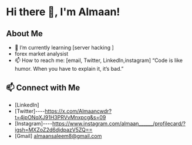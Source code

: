 # Hi there 👋, I'm Almaan!

## About Me
- 🌱 I’m currently learning [server hacking ]
- forex market analysist
- 📫 How to reach me: [email, Twitter, LinkedIn,instagram]
“Code is like humor. When you have to explain it, it’s bad.”

## 📫 Connect with Me
- [LinkedIn]
- [Twitter]----https://x.com/Almaancwdr?t=4jpONqXJ91H3PRVvMnxpcg&s=09
- [Instagram]----https://www.instagram.com/almaan______/profilecard/?igsh=MXZoZ2d6djdpazV5ZQ==
- [Gmail] almaansaleem8@gmail.com

